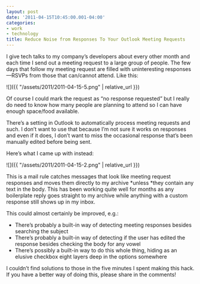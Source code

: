 ```yaml
---
layout: post
date: '2011-04-15T10:45:00.001-04:00'
categories:
- work
- technology
title: Reduce Noise from Responses To Your Outlook Meeting Requests
---
```


I give tech talks to my company’s developers about every other month and each time I send out a meeting request to a large group of people. The few days that follow my meeting request are filled with uninteresting responses—RSVPs from those that can/cannot attend. Like this:

![]({{ "/assets/2011/2011-04-15-5.png" | relative_url }})

Of course I could mark the request as “no response requested” but I really do need to know how many people are planning to attend so I can have enough space/food available.

There’s a setting in Outlook to automatically process meeting requests and such. I don’t want to use that because I’m not sure it works on responses and even if it does, I don’t want to miss the occasional response that’s been manually edited before being sent. 

Here’s what I came up with instead:

![]({{ "/assets/2011/2011-04-15-2.png" | relative_url }})

This is a mail rule catches messages that look like meeting request responses and moves them directly to my archive *unless *they contain any text in the body. This has been working quite well for months as any boilerplate reply goes straight to my archive while anything with a custom response still shows up in my inbox.

This could almost certainly be improved, e.g.: 

* There’s probably a built-in way of detecting meeting responses besides searching the subject
* There’s probably a built-in way of detecting if the user has edited the response besides checking the body for any vowel
* There’s possibly a built-in way to do this whole thing, hiding as an elusive checkbox eight layers deep in the options somewhere 

I couldn’t find solutions to those in the five minutes I spent making this hack. If you have a better way of doing this, please share in the comments!